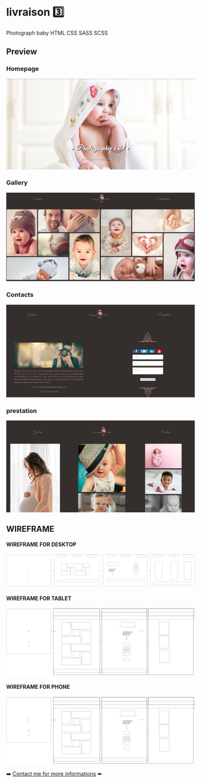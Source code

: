 # livraison :three:
Photograph baby
HTML CSS SASS SCSS

## Preview
### Homepage
![preview](https://raw.githubusercontent.com/DRINGOT/Photograph-Baby/master/images/preview/homepage_photograph.png)
### Gallery
![preview](https://raw.githubusercontent.com/DRINGOT/Photograph-Baby/master/images/preview/gallery_photograph.png)
### Contacts
![preview](https://raw.githubusercontent.com/DRINGOT/Photograph-Baby/master/images/preview/contact_photograph.png)
### prestation
![preview](https://raw.githubusercontent.com/DRINGOT/Photograph-Baby/master/images/preview/prestation_photograph.png)

## WIREFRAME
#### WIREFRAME FOR DESKTOP
![WIREFRAME DESKTOP](https://raw.githubusercontent.com/DRINGOT/Photograph-Baby/master/doc/desktop_wireframe/desktop_wireframe.png)
#### WIREFRAME FOR TABLET
![WIREFRAME TABLET](https://raw.githubusercontent.com/DRINGOT/Photograph-Baby/master/doc/tablet_wireframe/tablet.png)
#### WIREFRAME FOR PHONE
![WIREFRAME PHONE](https://raw.githubusercontent.com/DRINGOT/Photograph-Baby/master/doc/tel_wireframe/tel.png)


  :arrow_right: [Contact me for more informations](https://twitter.com/DRingot_dev) :arrow_left: